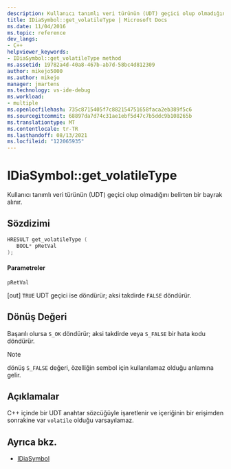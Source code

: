 ```yaml
---
description: Kullanıcı tanımlı veri türünün (UDT) geçici olup olmadığını belirten bir bayrak alınır.
title: IDiaSymbol::get_volatileType | Microsoft Docs
ms.date: 11/04/2016
ms.topic: reference
dev_langs:
- C++
helpviewer_keywords:
- IDiaSymbol::get_volatileType method
ms.assetid: 19782a4d-40a8-467b-ab7d-58bc4d812309
author: mikejo5000
ms.author: mikejo
manager: jmartens
ms.technology: vs-ide-debug
ms.workload:
- multiple
ms.openlocfilehash: 735c8715405f7c882154751658faca2eb389f5c6
ms.sourcegitcommit: 68897da7d74c31ae1ebf5d47c7b5ddc9b108265b
ms.translationtype: MT
ms.contentlocale: tr-TR
ms.lasthandoff: 08/13/2021
ms.locfileid: "122065935"
---
```

# <a name="idiasymbolget_volatiletype"></a>IDiaSymbol::get_volatileType
Kullanıcı tanımlı veri türünün (UDT) geçici olup olmadığını belirten bir bayrak alınır.

## <a name="syntax"></a>Sözdizimi

```C++
HRESULT get_volatileType ( 
   BOOL* pRetVal
);
```

#### <a name="parameters"></a>Parametreler
 `pRetVal`

[out] `TRUE` UDT geçici ise döndürür; aksi takdirde `FALSE` döndürür.

## <a name="return-value"></a>Dönüş Değeri
 Başarılı olursa `S_OK` döndürür; aksi takdirde veya `S_FALSE` bir hata kodu döndürür.

> [!NOTE]
> dönüş `S_FALSE` değeri, özelliğin sembol için kullanılamaz olduğu anlamına gelir.

## <a name="remarks"></a>Açıklamalar
 C++ içinde bir UDT anahtar sözcüğüyle işaretlenir ve içeriğinin bir erişimden sonrakine var `volatile` olduğu varsayılamaz.

## <a name="see-also"></a>Ayrıca bkz.
- [IDiaSymbol](../../debugger/debug-interface-access/idiasymbol.md)
